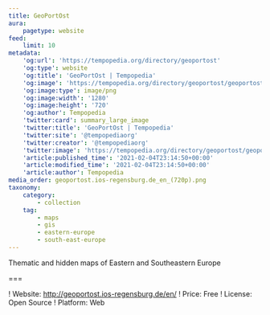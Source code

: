```yaml
---
title: GeoPortOst
aura:
    pagetype: website
feed:
    limit: 10
metadata:
    'og:url': 'https://tempopedia.org/directory/geoportost'
    'og:type': website
    'og:title': 'GeoPortOst | Tempopedia'
    'og:image': 'https://tempopedia.org/directory/geoportost/geoportost.ios-regensburg.de_en_(720p).png'
    'og:image:type': image/png
    'og:image:width': '1280'
    'og:image:height': '720'
    'og:author': Tempopedia
    'twitter:card': summary_large_image
    'twitter:title': 'GeoPortOst | Tempopedia'
    'twitter:site': '@tempopediaorg'
    'twitter:creator': '@tempopediaorg'
    'twitter:image': 'https://tempopedia.org/directory/geoportost/geoportost.ios-regensburg.de_en_(720p).png'
    'article:published_time': '2021-02-04T23:14:50+00:00'
    'article:modified_time': '2021-02-04T23:14:50+00:00'
    'article:author': Tempopedia
media_order: geoportost.ios-regensburg.de_en_(720p).png
taxonomy:
    category:
        - collection
    tag:
        - maps
        - gis
        - eastern-europe
        - south-east-europe
---
```


Thematic and hidden maps of Eastern and Southeastern Europe

===

! Website: http://geoportost.ios-regensburg.de/en/
! Price: Free
! License: Open Source
! Platform: Web